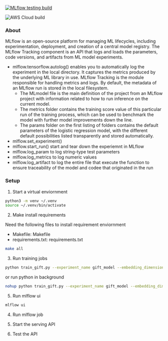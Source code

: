 [![MLflow testing build](https://github.com/tmg-ling/mlflow-tmg-ling/actions/workflows/main.yml/badge.svg)](https://github.com/tmg-ling/mlflow-tmg-ling/actions/workflows/main.yml)

![AWS Cloud build](https://codebuild.us-east-1.amazonaws.com/badges?uuid=eyJlbmNyeXB0ZWREYXRhIjoidkVqS2xWdGpvOHFCZ2hFd3BqalJoQ3gvT21GUXg1YjNxd0FFRFhyRStnSkVIT3dhNmloNksxVlNXTnBOSm8zVFQxdFFzbGNVSVZ2cHBVT3ZVb2tBOFlrPSIsIml2UGFyYW1ldGVyU3BlYyI6IjdhRnNJZ1pCN3BRKy92b0wiLCJtYXRlcmlhbFNldFNlcmlhbCI6MX0%3D&branch=main)

### About

MLflow is an open-source platform for managing ML lifecycles, including experimentation, deployment, and creation of a
central model registry. The MLflow Tracking component is an API that logs and loads the parameters, code versions, and
artifacts from ML model experiments.

- mlflow.tensorflow.autolog() enables you to automatically log the experiment in the local directory. It captures the
  metrics produced by the underlying ML library in use. MLflow Tracking is the module responsible for handling metrics
  and logs. By default, the metadata of an MLflow run is stored in the local filesystem.
    - The MLmodel file is the main definition of the project from an MLflow project with information related to how to
      run inference on the current model.
    - The metrics folder contains the training score value of this particular run of the training process, which can be
      used to benchmark the model with further model improvements down the line.
    - The params folder on the first listing of folders contains the default parameters of the logistic regression
      model, with the different default possibilities listed transparently and stored automatically.
- mlflow.set_experiment()
- mlflow.start_run() start and tear down the experiemnt in MLflow
- mlflow.log_param to log string-type test parameters
- mlflow.log_metrics to log numeric values
- mlflow.log_artifact to log the entire file that execute the function to ensure traceability of the model and codee
  that originated in the run

### Setup

1. Start a virtual enviornment

```bash
python3 -m venv ~/.venv                  
source ~/.venv/bin/activate 
```

2. Make install requirements

Need the following files to install requirement enviornment

- Makefile: Makefile
- requirements.txt: requirements.txt

```bash
make all
```

3. Run training jobs

```bash
python train_gift.py --experiment_name gift_model --embedding_dimension 96 --batch_size 16384 --learning_rate 0.05
```

or run python in background

```bash
nohup python train_gift.py --experiment_name gift_model --embedding_dimension 96 --batch_size 16384 --learning_rate 0.1 &
```

5. Run mlflow ui

```bash
mlflow ui
```

4. Run mlflow job

5. Start the serving API

6. Test the API
